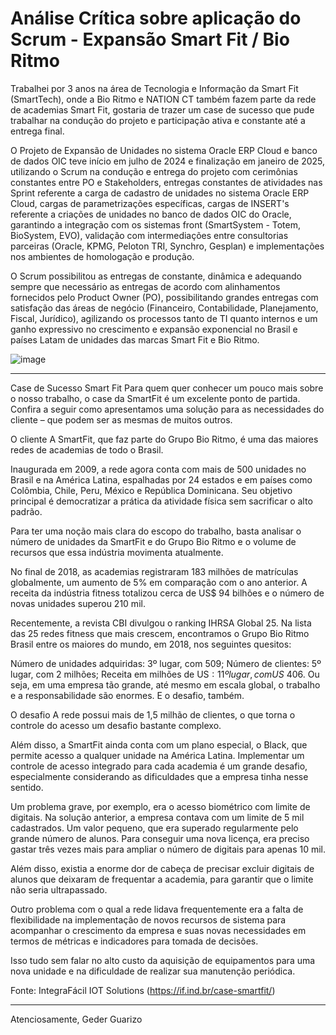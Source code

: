 # Análise Crítica sobre aplicação do Scrum - Expansão Smart Fit / Bio Ritmo

Trabalhei por 3 anos na área de Tecnologia e Informação da Smart Fit (SmartTech), onde a Bio Ritmo e NATION CT também fazem parte da rede de academias Smart Fit, gostaria de trazer um case de sucesso que pude
trabalhar na condução do projeto e participação ativa e constante até a entrega final.

O Projeto de Expansão de Unidades no sistema Oracle ERP Cloud e banco de dados OIC teve início em julho de 2024 e finalização em janeiro de 2025, utilizando o Scrum na condução e entrega do projeto com cerimônias constantes entre PO e Stakeholders, entregas constantes de atividades nas Sprint referente a carga de cadastro de unidades no sistema Oracle ERP Cloud, cargas de parametrizações específicas, cargas de INSERT's referente a criações de unidades no banco de dados OIC do Oracle, garantindo a integração com os sistemas front (SmartSystem - Totem, BioSystem, EVO), validação com intermediações entre consultorias parceiras (Oracle, KPMG, Peloton TRI, Synchro, Gesplan) e implementações nos ambientes de homologação e produção.

O Scrum possibilitou as entregas de constante, dinâmica e adequando sempre que necessário as entregas de acordo com alinhamentos fornecidos pelo Product Owner (PO), possibilitando grandes entregas com satisfação das áreas de negócio (Financeiro, Contabilidade, Planejamento, Fiscal, Jurídico), agilizando os processos tanto de TI quanto internos e um ganho expressivo no crescimento e expansão exponencial no Brasil e países Latam de unidades das marcas Smart Fit e Bio Ritmo.

![image](https://github.com/user-attachments/assets/5fb11f4a-eaf5-42ed-aebb-6b83d8774b73)

-------------------------------------------------------------------------------------------------------------------------------------------

Case de Sucesso Smart Fit
Para quem quer conhecer um pouco mais sobre o nosso trabalho, o case da SmartFit é um excelente ponto de partida. Confira a seguir como apresentamos uma solução para as necessidades do cliente – que podem ser as mesmas de muitos outros.


O cliente
A SmartFit, que faz parte do Grupo Bio Ritmo, é uma das maiores redes de academias de todo o Brasil.

Inaugurada em 2009, a rede agora conta com mais de 500 unidades no Brasil e na América Latina, espalhadas por 24 estados e em países como Colômbia, Chile, Peru, México e República Dominicana. Seu objetivo principal é democratizar a prática da atividade física sem sacrificar o alto padrão.

Para ter uma noção mais clara do escopo do trabalho, basta analisar o número de unidades da SmartFit e do Grupo Bio Ritmo e o volume de recursos que essa indústria movimenta atualmente.

No final de 2018, as academias registraram 183 milhões de matrículas globalmente, um aumento de 5% em comparação com o ano anterior. A receita da indústria fitness totalizou cerca de US$ 94 bilhões e o número de novas unidades superou 210 mil.

Recentemente, a revista CBI divulgou o ranking IHRSA Global 25. Na lista das 25 redes fitness que mais crescem, encontramos o Grupo Bio Ritmo Brasil entre os maiores do mundo, em 2018, nos seguintes quesitos:

Número de unidades adquiridas: 3º lugar, com 509;
Número de clientes: 5º lugar, com 2 milhões;
Receita em milhões de US$: 11º lugar, com US$ 406.
Ou seja, em uma empresa tão grande, até mesmo em escala global, o trabalho e a responsabilidade são enormes. E o desafio, também.

O desafio
A rede possui mais de 1,5 milhão de clientes, o que torna o controle do acesso um desafio bastante complexo.

Além disso, a SmartFit ainda conta com um plano especial, o Black, que permite acesso a qualquer unidade na América Latina. Implementar um controle de acesso integrado para cada academia é um grande desafio, especialmente considerando as dificuldades que a empresa tinha nesse sentido.

Um problema grave, por exemplo, era o acesso biométrico com limite de digitais. Na solução anterior, a empresa contava com um limite de 5 mil cadastrados. Um valor pequeno, que era superado regularmente pelo grande número de alunos. Para conseguir uma nova licença, era preciso gastar três vezes mais para ampliar o número de digitais para apenas 10 mil.

Além disso, existia a enorme dor de cabeça de precisar excluir digitais de alunos que deixaram de frequentar a academia, para garantir que o limite não seria ultrapassado.

Outro problema com o qual a rede lidava frequentemente era a falta de flexibilidade na implementação de novos recursos de sistema para acompanhar o crescimento da empresa e suas novas necessidades em termos de métricas e indicadores para tomada de decisões.

Isso tudo sem falar no alto custo da aquisição de equipamentos para uma nova unidade e na dificuldade de realizar sua manutenção periódica.

Fonte: IntegraFácil IOT Solutions (https://if.ind.br/case-smartfit/)

-------------------------------------------------------------------------------------------------------------------------------------------

Atenciosamente,
Geder Guarizo
